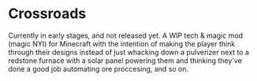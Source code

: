 # Crossroads
Currently in early stages, and not released yet. 
A WIP tech & magic mod (magic NYI) for Minecraft with the intention of making the player think through their designs instead of just whacking down a pulverizer next to a redstone furnace with a solar panel powering them and thinking they've done a good job automating ore proccesing, and so on.

